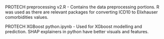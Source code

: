 PROTECH preprocessing v2.R - Contains the data preprocessing portions. R was used as there are relevant packages for converting ICD10 to Elixhauser comorbidities values.

PROTECH XGBoost python.ipynb - Used for XGboost modelling and prediction. SHAP explainers in python have better visuals and features.
